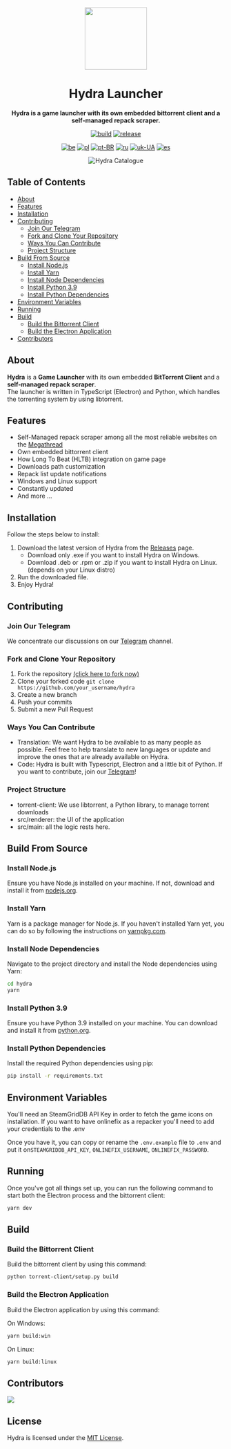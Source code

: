 <br>

<div align="center">

[<img src="./resources/icon.png" width="144"/>](https://hydralauncher.site)

  <h1 align="center">Hydra Launcher</h1>
  
  <p align="center">
    <strong>Hydra is a game launcher with its own embedded bittorrent client and a self-managed repack scraper.</strong>
  </p>

[![build](https://img.shields.io/github/actions/workflow/status/hydralauncher/hydra/build.yml)](https://github.com/hydralauncher/hydra/actions)
[![release](https://img.shields.io/github/package-json/v/hydralauncher/hydra)](https://github.com/hydralauncher/hydra/releases)

[![be](https://img.shields.io/badge/lang-be-orange)](README.be.md)
[![pl](https://img.shields.io/badge/lang-pl-white)](README.pl.md)
[![pt-BR](https://img.shields.io/badge/lang-pt--BR-green.svg)](README.pt-BR.md)
[![ru](https://img.shields.io/badge/lang-ru-yellow.svg)](README.ru.md)
[![uk-UA](https://img.shields.io/badge/lang-uk--UA-blue)](README.uk-UA.md)
[![es](https://img.shields.io/badge/lang-es-red)](README.es.md)

![Hydra Catalogue](./docs/screenshot.png)

</div>

<!-- toc -->
## Table of Contents

- [About](#about)
- [Features](#features)
- [Installation](#installation)
- [Contributing](#contributing)
  - [Join Our Telegram](#join-our-telegram)
  - [Fork and Clone Your Repository](#fork-and-clone-your-repository)
  - [Ways You Can Contribute](#ways-you-can-contribute)
  - [Project Structure](#project-structure)
- [Build From Source](#build-from-source)
  - [Install Node.js](#install-nodejs)
  - [Install Yarn](#install-yarn)
  - [Install Node Dependencies](#install-node-dependencies)
  - [Install Python 3.9](#install-python-39)
  - [Install Python Dependencies](#install-python-dependencies)
- [Environment Variables](#environment-variables)
- [Running](#running)
- [Build](#build)
  - [Build the Bittorrent Client](#build-the-bittorrent-client)
  - [Build the Electron Application](#build-the-electron-application)
- [Contributors](#contributors)

## About <a id="about"></a>

**Hydra** is a **Game Launcher** with its own embedded **BitTorrent Client** and a **self-managed repack scraper**.
<br>
The launcher is written in TypeScript (Electron) and Python, which handles the torrenting system by using libtorrent.

## Features <a id="features"></a>

- Self-Managed repack scraper among all the most reliable websites on the [Megathread]("https://www.reddit.com/r/Piracy/wiki/megathread/")
- Own embedded bittorrent client
- How Long To Beat (HLTB) integration on game page
- Downloads path customization
- Repack list update notifications
- Windows and Linux support
- Constantly updated
- And more ...

## Installation <a id="installation"></a>

Follow the steps below to install:

1. Download the latest version of Hydra from the [Releases](https://github.com/hydralauncher/hydra/releases/latest) page.
   - Download only .exe if you want to install Hydra on Windows.
   - Download .deb or .rpm or .zip if you want to install Hydra on Linux. (depends on your Linux distro)
2. Run the downloaded file.
3. Enjoy Hydra!

## Contributing <a id="contributing"></a>

### Join Our Telegram <a id="join-our-telegram"></a>

We concentrate our discussions on our [Telegram](https://t.me/hydralauncher) channel.

### Fork and Clone Your Repository <a id="fork-and-clone-your-repository"></a>

1. Fork the repository [(click here to fork now)](https://github.com/hydralauncher/hydra/fork)
2. Clone your forked code `git clone https://github.com/your_username/hydra`
3. Create a new branch
4. Push your commits
5. Submit a new Pull Request

### Ways You Can Contribute <a id="ways-you-can-contribute"></a>

- Translation: We want Hydra to be available to as many people as possible. Feel free to help translate to new languages or update and improve the ones that are already available on Hydra.
- Code: Hydra is built with Typescript, Electron and a little bit of Python. If you want to contribute, join our [Telegram](https://t.me/hydralauncher)!

### Project Structure <a id="project-structure"></a>

- torrent-client: We use libtorrent, a Python library, to manage torrent downloads
- src/renderer: the UI of the application
- src/main: all the logic rests here.

## Build From Source <a id="build-from-source"></a>

### Install Node.js <a id="install-nodejs"></a>

Ensure you have Node.js installed on your machine. If not, download and install it from [nodejs.org](https://nodejs.org/).

### Install Yarn <a id="install-yarn"></a>

Yarn is a package manager for Node.js. If you haven't installed Yarn yet, you can do so by following the instructions on [yarnpkg.com](https://classic.yarnpkg.com/lang/en/docs/install/).

### Install Node Dependencies <a id="install-node-dependencies"></a>

Navigate to the project directory and install the Node dependencies using Yarn:

```bash
cd hydra
yarn
```

### Install Python 3.9 <a id="install-python-39"></a>

Ensure you have Python 3.9 installed on your machine. You can download and install it from [python.org](https://www.python.org/downloads/release/python-3913/).

### Install Python Dependencies <a id="install-python-dependencies"></a>

Install the required Python dependencies using pip:

```bash
pip install -r requirements.txt
```

## Environment Variables <a id="environment-variables"></a>

You'll need an SteamGridDB API Key in order to fetch the game icons on installation.
If you want to have onlinefix as a repacker you'll need to add your credentials to the .env

Once you have it, you can copy or rename the `.env.example` file to `.env` and put it on`STEAMGRIDDB_API_KEY`, `ONLINEFIX_USERNAME`, `ONLINEFIX_PASSWORD`.

## Running <a id="running"></a>

Once you've got all things set up, you can run the following command to start both the Electron process and the bittorrent client:

```bash
yarn dev
```

## Build <a id="build"></a>

### Build the Bittorrent Client <a id="build-the-bittorrent-client"></a>

Build the bittorrent client by using this command:

```bash
python torrent-client/setup.py build
```

### Build the Electron Application <a id="build-the-electron-application"></a>

Build the Electron application by using this command:

On Windows:

```bash
yarn build:win
```

On Linux:

```bash
yarn build:linux
```

## Contributors <a id="contributors"></a>

<a href="https://github.com/hydralauncher/hydra/graphs/contributors">
  <img src="https://contrib.rocks/image?repo=hydralauncher/hydra" />
</a>

## License

Hydra is licensed under the [MIT License](LICENSE).

<!-- toc-keep -->
